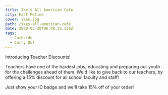 ```yaml
---
title: Ike’s All American Cafe
city: East Moline
cover: ikes.jpg
path: /ikes-all-american-cafe
date: 2020-03-30T06:48:33.326Z
tags:
  - Curbside
  - Carry Out
---
```

Introducing Teacher Discounts! 

Teachers have one of the hardest jobs, educating and preparing our youth for the challenges ahead of them. We'd like to give back to our teachers, by offering a 15% discount for all school faculty and staff! 

Just show your ID badge and we'll take 15% off of your order!